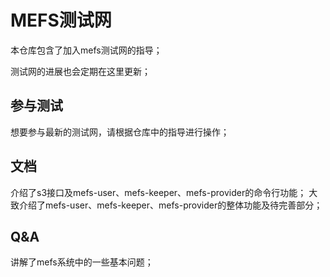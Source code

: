 # MEFS测试网

本仓库包含了加入mefs测试网的指导；

测试网的进展也会定期在这里更新；

## 参与测试

想要参与最新的测试网，请根据仓库中的指导进行操作；

## 文档

介绍了s3接口及mefs-user、mefs-keeper、mefs-provider的命令行功能；
大致介绍了mefs-user、mefs-keeper、mefs-provider的整体功能及待完善部分；

## Q&A

讲解了mefs系统中的一些基本问题；